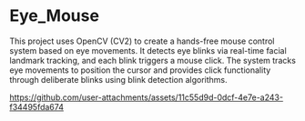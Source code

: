 # Eye_Mouse
This project uses OpenCV (CV2) to create a hands-free mouse control system based on eye movements. It detects eye blinks via real-time facial landmark tracking, and each blink triggers a mouse click. The system tracks eye movements to position the cursor and provides click functionality through deliberate blinks using blink detection algorithms.


https://github.com/user-attachments/assets/11c55d9d-0dcf-4e7e-a243-f34495fda674

